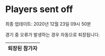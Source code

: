 # Players sent off
최종 업데이트: 2020년 12월 23일 09시 50분


경기 중 오류가 발생하는 경우 자동으로 퇴장됩니다.


| 퇴장된 참가자 |
|:---:|